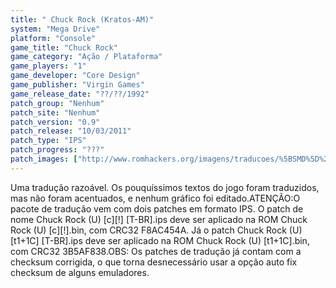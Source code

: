```yaml
---
title: " Chuck Rock (Kratos-AM)"
system: "Mega Drive"
platform: "Console"
game_title: "Chuck Rock"
game_category: "Ação / Plataforma"
game_players: "1"
game_developer: "Core Design"
game_publisher: "Virgin Games"
game_release_date: "??/??/1992"
patch_group: "Nenhum"
patch_site: "Nenhum"
patch_version: "0.9"
patch_release: "10/03/2011"
patch_type: "IPS"
patch_progress: "???"
patch_images: ["http://www.romhackers.org/imagens/traducoes/%5BSMD%5D%20Chuck%20Rock%20-%20Kratos-AM%20-%201.png","http://www.romhackers.org/imagens/traducoes/%5BSMD%5D%20Chuck%20Rock%20-%20Kratos-AM%20-%202.png","http://www.romhackers.org/imagens/traducoes/%5BSMD%5D%20Chuck%20Rock%20-%20Kratos-AM%20-%203.png"]
---
```

Uma tradução razoável. Os pouquíssimos textos do jogo foram traduzidos, mas não foram acentuados, e nenhum gráfico foi editado.ATENÇÃO:O pacote de tradução vem com dois patches em formato IPS. O patch de nome Chuck Rock (U) [c][!] [T-BR].ips deve ser aplicado na ROM Chuck Rock (U) [c][!].bin, com CRC32 F8AC454A. Já o patch Chuck Rock (U) [t1+1C] [T-BR].ips deve ser aplicado na ROM Chuck Rock (U) [t1+1C].bin, com CRC32 3B5AF838.OBS: Os patches de tradução já contam com a checksum corrigida, o que torna desnecessário usar a opção auto fix checksum de alguns emuladores.